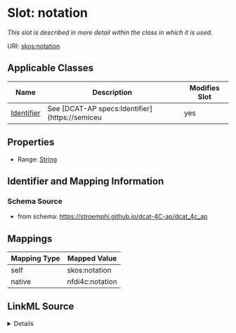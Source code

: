 

# Slot: notation


_This slot is described in more detail within the class in which it is used._





URI: [skos:notation](http://www.w3.org/2004/02/skos/core#notation)



<!-- no inheritance hierarchy -->





## Applicable Classes

| Name | Description | Modifies Slot |
| --- | --- | --- |
| [Identifier](Identifier.md) | See [DCAT-AP specs:Identifier](https://semiceu |  yes  |







## Properties

* Range: [String](String.md)





## Identifier and Mapping Information







### Schema Source


* from schema: https://stroemphi.github.io/dcat-4C-ap/dcat_4c_ap




## Mappings

| Mapping Type | Mapped Value |
| ---  | ---  |
| self | skos:notation |
| native | nfdi4c:notation |




## LinkML Source

<details>
```yaml
name: notation
description: This slot is described in more detail within the class in which it is
  used.
from_schema: https://stroemphi.github.io/dcat-4C-ap/dcat_4c_ap
rank: 1000
slot_uri: skos:notation
alias: notation
domain_of:
- Identifier
range: string

```
</details>